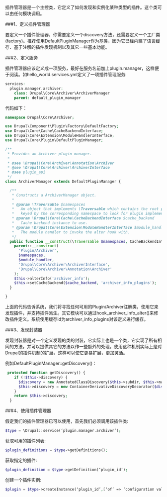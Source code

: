 插件管理器是一个主控类，它定义了如何发现和实例化某种类型的插件。这个类可以由任何模块调用。

###1、定义插件管理器

要定义一个插件管理器，你需要定义一个discovery方法，还需要定义一个工厂类(factory)。推荐使用DefaultPluginManager作为基类，因为它已经内建了语言缓存、基于注解的插件发现机制以及其它一些基本功能。

###2、定义服务

插件管理器应该定义成一项服务，最好在服务名前加上plugin.manager，这样便于阅读。如hello_world.services.yml定义了一项插件管理服务:

```php
services:
  plugin.manager.archiver:
    class: Drupal\Core\Archiver\ArchiverManager
    parent: default_plugin_manager
```

代码如下：
```php
namespace Drupal\Core\Archiver;

use Drupal\Component\Plugin\Factory\DefaultFactory;
use Drupal\Core\Cache\CacheBackendInterface;
use Drupal\Core\Extension\ModuleHandlerInterface;
use Drupal\Core\Plugin\DefaultPluginManager;

/**
 * Provides an Archiver plugin manager.
 *
 * @see \Drupal\Core\Archiver\Annotation\Archiver
 * @see \Drupal\Core\Archiver\ArchiverInterface
 * @see plugin_api
 */
class ArchiverManager extends DefaultPluginManager {

  /**
   * Constructs a ArchiverManager object.
   *
   * @param \Traversable $namespaces
   *   An object that implements \Traversable which contains the root paths
   *   keyed by the corresponding namespace to look for plugin implementations.
   * @param \Drupal\Core\Cache\CacheBackendInterface $cache_backend
   *   Cache backend instance to use.
   * @param \Drupal\Core\Extension\ModuleHandlerInterface $module_handler
   *   The module handler to invoke the alter hook with.
   */
  public function __construct(\Traversable $namespaces, CacheBackendInterface $cache_backend, ModuleHandlerInterface $module_handler) {
    parent::__construct(
      'Plugin/Archiver',
      $namespaces,
      $module_handler,
      'Drupal\Core\Archiver\ArchiverInterface',
      'Drupal\Core\Archiver\Annotation\Archiver'
    );
    $this->alterInfo('archiver_info');
    $this->setCacheBackend($cache_backend, 'archiver_info_plugins');
  }

}
```
上面的代码告诉系统，我们将寻找任何可用的Plugin/Archiver注解类，使用它来发现插件，并支持插件派生。其它模块可以通过hook_archiver_info_alter()来修改插件定义。系统使用缓存id为archiver_info_plugins对该定义进行缓存。

###3、发现封装器

发现封装器是对一个定义发现的类的封装，它实际上也是一个类，它实现了所有相同的方法，并可以提供其它的方法以作一些额外的处理。使用这种机制实际上是对Drupal的插件机制的扩展，这样可以使它更易扩展，更加灵活。

例如DefaultPluginManager::getDiscovery()：
```php
 protected function getDiscovery() {
    if (!$this->discovery) {
      $discovery = new AnnotatedClassDiscovery($this->subdir, $this->namespaces, $this->pluginDefinitionAnnotationName, $this->additionalAnnotationNamespaces);
      $this->discovery = new ContainerDerivativeDiscoveryDecorator($discovery);
    }
    return $this->discovery;
  }
```

###4、使用插件管理器

假定我们的插件管理器已可以使用，首先我们必须调用该插件类:

```php
$type = \Drupal::service(‘plugin.manager.archiver’);
```

获取可用的插件列表:

```php
$plugin_definitions = $type->getDefinitions();
```

获取指定的插件:

```php
$plugin_definition = $type->getDefinition(‘plugin_id’);
```

创建一个插件实例:

```php
$plugin = $type->createInstance(‘plugin_id’,[‘of’ => ‘configuration values’]);
```